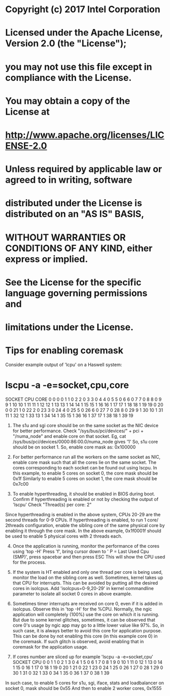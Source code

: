 # Copyright (c) 2017 Intel Corporation
#
# Licensed under the Apache License, Version 2.0 (the "License");
# you may not use this file except in compliance with the License.
# You may obtain a copy of the License at
#
#      http://www.apache.org/licenses/LICENSE-2.0
#
# Unless required by applicable law or agreed to in writing, software
# distributed under the License is distributed on an "AS IS" BASIS,
# WITHOUT WARRANTIES OR CONDITIONS OF ANY KIND, either express or implied.
# See the License for the specific language governing permissions and
# limitations under the License.

Tips for enabling coremask
==========================

Consider example output of 'lcpu' on a Haswell system:
# lscpu -a -e=socket,cpu,core
SOCKET CPU CORE
0      0   0
0      1   1
0      2   2
0      3   3
0      4   4
0      5   5
0      6   6
0      7   7
0      8   8
0      9   9
1      10  10
1      11  11
1      12  12
1      13  13
1      14  14
1      15  15
1      16  16
1      17  17
1      18  18
1      19  19
0      20  0
0      21  1
0      22  2
0      23  3
0      24  4
0      25  5
0      26  6
0      27  7
0      28  8
0      29  9
1      30  10
1      31  11
1      32  12
1      33  13
1      34  14
1      35  15
1      36  16
1      37  17
1      38  18
1      39  19

1. The s1u and sgi core should be on the same socket as the NIC device for better performance.
Check "/sys/bus/pci/devices/" + pci + "/numa_node" and enable core on that socket.
Eg, cat /sys/bus/pci/devices/0000\:86\:00.0/numa_node gives '1'
So, s1u core should be on socket 1.
So, enable core mask as: 0x100000

2. For better performance run all the workers on the same socket as NIC, enable core mask such that all the cores lie on the same socket.
The cores corresponding to each socket can be found out using lscpu.
In this example, to enable 5 cores on socket 0, the core mask should be 0x1f
Similarly to enable 5 cores on socket 1, the core mask should be 0x7c00

3. To enable hyperthreading, it should be enabled in BIOS during boot.
Confirm if hyperthreading is enabled or not by checking the output of 'lscpu'
Check "Thread(s) per core:    2"

Since hyperthreading is enabled in the above system, CPUs 20-29 are the second threads for 0-9 CPUs.
If hyperthreading is enabled, to run 1 core/ 2threads configuration, enable the sibling core
of the same physical core by enabling it through the core mask.
In the above example, 0x1f0001f should be used to enable 5 physical cores with 2 threads each.

4. Once the application is running, monitor the performance of the cores using 'top -H'
Press 'f', bring cursor down to ' P       = Last Used Cpu (SMP)', press spacebar and then press ESC
This will show the CPU used for the process.
1. If the system is HT enabled and only one thread per core is being used, monitor
the load on the sibling core as well. Sometimes, kernel takes up that CPU for interrupts.
This can be avoided by putting all the desired cores in isolcpus.
Add 'isolcpus=0-9,20-29' in kernel commandline parameter to isolate all socket 0 cores in above example.

5. Sometimes timer interrupts are received on core 0, even if it is added in isolcpus.
Observe this in 'top -H' for the %CPU. Normally, the ngic application will completely (100%) use the core
on which it is running. But due to some kernel glitches, sometimes, it can be observed that core 0's
usage by ngic app may go to a little lower value like 97%. 
So, in such case, it is always better to avoid this core for application purpose.
This can be done by not enabling this core (in this example core 0) in the coremask.
If such glitch is observed, avoid enabling that in coremask for the application usage.

6. If cores number are sliced up for example 'lscpu -a -e=socket,cpu'
SOCKET CPU
0      0
1      1
0      2
1      3
0      4
1      5
0      6
1      7
0      8
1      9
0      10
1      11
0      12
1      13
0      14
1      15
0      16
1      17
0      18
1      19
0      20
1      21
0      22
1      23
0      24
1      25
0      26
1      27
0      28
1      29
0      30
1      31
0      32
1      33
0      34
1      35
0      36
1      37
0      38
1      39

In such case, to enable 5 cores for s1u, sgi, iface, stats and loadbalancer on socket 0, mask should be 0x55
And then to enable 2 worker cores, 0x1555
